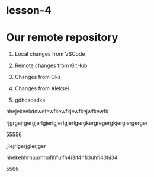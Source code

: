 # lesson-4

# Our remote repository

1. Local changes from VSCode

2. Remote changes from GitHub

3. Changes from Oks

4. Changes from Aleksei

5. gdhdsdsdks

hhejekeekddwefewfkewfkjewfkejwfkewfk

rjgrgejrgergjerlgjerlgjerlgjerlgergkergregergkjerglergerger

55556

jjlejrlgerjglerjger

hhekehhrhuurhruifififuifh4i3if4hfi3uhfi43hi34

5566
